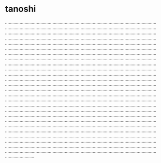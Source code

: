 # tanoshi

................................................................................................................................................................................................................................................................................................................................................................................................................................................................................................................................................................................................................................................................................................................................................................................................................................................................................................................................................................................................................................................................................................................................................................................................................................................................................................................................................................................................................................................................................................................................................................................................................................................................................................................................................................................................................................................................................................................................................................................................................................................................................................................................................................................................................................................................................................................................................................................................................................................................................................................................................................................................................................................................................................................................................................................................................................................................................................................................................................................................................................................................................................................................................................................................................................................................................................................................................................................
